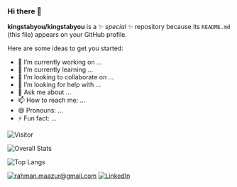 ### Hi there 👋


**kingstabyou/kingstabyou** is a ✨ _special_ ✨ repository because its `README.md` (this file) appears on your GitHub profile.

Here are some ideas to get you started:

- 🔭 I’m currently working on ...
- 🌱 I’m currently learning ...
- 👯 I’m looking to collaborate on ...
- 🤔 I’m looking for help with ...
- 💬 Ask me about ...
- 📫 How to reach me: ...
- 😄 Pronouns: ...
- ⚡ Fun fact: ...

![Visitor](https://visitor-badge.laobi.icu/badge?page_id=kingstabyou.kingstabyou)

![Overall Stats](https://github-readme-stats.vercel.app/api?username=kingstabyou&count_private=true&show_icons=true&hide=contribs)

![Top Langs](https://github-readme-stats.vercel.app/api/top-langs/?username=kingstabyou&layout=compact)

<a href="mailto:rahman.maazur@gmail.com">![rahman.maazur@gmail.com](https://img.shields.io/badge/Gmail-D14836?style=for-the-badge&logo=gmail&logoColor=white)</a>
<a href="https://www.linkedin.com/in/maazur">![LinkedIn](https://img.shields.io/badge/LinkedIn-0077B5?style=for-the-badge&logo=linkedin&logoColor=white)</a>
